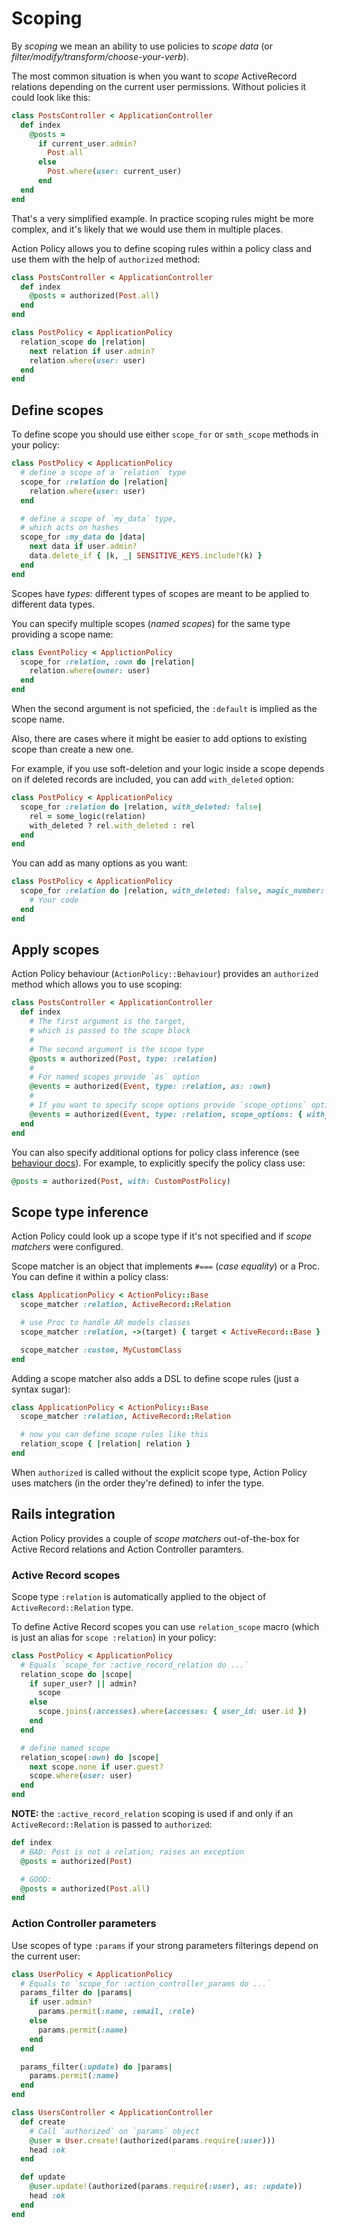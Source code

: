 # Scoping

By _scoping_ we mean an ability to use policies to _scope data_ (or _filter/modify/transform/choose-your-verb_).

The most common situation is when you want to _scope_ ActiveRecord relations depending
on the current user permissions. Without policies it could look like this:

```ruby
class PostsController < ApplicationController
  def index
    @posts =
      if current_user.admin?
        Post.all
      else
        Post.where(user: current_user)
      end
  end
end
```

That's a very simplified example. In practice scoping rules might be more complex, and it's likely that we would use them in multiple places.

Action Policy allows you to define scoping rules within a policy class and use them with the help of `authorized` method:

```ruby
class PostsController < ApplicationController
  def index
    @posts = authorized(Post.all)
  end
end

class PostPolicy < ApplicationPolicy
  relation_scope do |relation|
    next relation if user.admin?
    relation.where(user: user)
  end
end
```

## Define scopes

To define scope you should use either `scope_for` or `smth_scope` methods in your policy:

```ruby
class PostPolicy < ApplicationPolicy
  # define a scope of a `relation` type
  scope_for :relation do |relation|
    relation.where(user: user)
  end

  # define a scope of `my_data` type,
  # which acts on hashes
  scope_for :my_data do |data|
    next data if user.admin?
    data.delete_if { |k, _| SENSITIVE_KEYS.include?(k) }
  end
end
```

Scopes have _types_: different types of scopes are meant to be applied to different data types.

You can specify multiple scopes (_named scopes_) for the same type providing a scope name:

```ruby
class EventPolicy < ApplictionPolicy
  scope_for :relation, :own do |relation|
    relation.where(owner: user)
  end
end
```

When the second argument is not speficied, the `:default` is implied as the scope name.

Also, there are cases where it might be easier to add options to existing scope than create a new one.

For example, if you use soft-deletion and your logic inside a scope depends on if deleted records are included, you can add `with_deleted` option:

```ruby
class PostPolicy < ApplicationPolicy
  scope_for :relation do |relation, with_deleted: false|
    rel = some_logic(relation)
    with_deleted ? rel.with_deleted : rel
  end
end
```

You can add as many options as you want:

```ruby
class PostPolicy < ApplicationPolicy
  scope_for :relation do |relation, with_deleted: false, magic_number: 42, some_required_option:|
    # Your code
  end
end
```
## Apply scopes

Action Policy behaviour (`ActionPolicy::Behaviour`) provides an `authorized` method which allows you to use scoping:

```ruby
class PostsController < ApplicationController
  def index
    # The first argument is the target,
    # which is passed to the scope block
    #
    # The second argument is the scope type
    @posts = authorized(Post, type: :relation)
    #
    # For named scopes provide `as` option
    @events = authorized(Event, type: :relation, as: :own)
    #
    # If you want to specify scope options provide `scope_options` option
    @events = authorized(Event, type: :relation, scope_options: { with_deleted: true })
  end
end
```

You can also specify additional options for policy class inference (see [behaviour docs](./behaviour.md)). For example, to explicitly specify the policy class use:

```ruby
@posts = authorized(Post, with: CustomPostPolicy)
```

## Scope type inference

Action Policy could look up a scope type if it's not specified and if _scope matchers_ were configured.

Scope matcher is an object that implements `#===` (_case equality_) or a Proc. You can define it within a policy class:

```ruby
class ApplicationPolicy < ActionPolicy::Base
  scope_matcher :relation, ActiveRecord::Relation

  # use Proc to handle AR models classes
  scope_matcher :relation, ->(target) { target < ActiveRecord::Base }

  scope_matcher :custom, MyCustomClass
end
```

Adding a scope matcher also adds a DSL to define scope rules (just a syntax sugar):

```ruby
class ApplicationPolicy < ActionPolicy::Base
  scope_matcher :relation, ActiveRecord::Relation

  # now you can define scope rules like this
  relation_scope { |relation| relation }
end
```

When `authorized` is called without the explicit scope type, Action Policy uses matchers (in the order they're defined) to infer the type.

## Rails integration

Action Policy provides a couple of _scope matchers_ out-of-the-box for Active Record relations and Action Controller paramters.

### Active Record scopes

Scope type `:relation` is automatically applied to the object of `ActiveRecord::Relation` type.

To define Active Record scopes you can use `relation_scope` macro (which is just an alias for `scope :relation`) in your policy:

```ruby
class PostPolicy < ApplicationPolicy
  # Equals `scope_for :active_record_relation do ...`
  relation_scope do |scope|
    if super_user? || admin?
      scope
    else
      scope.joins(:accesses).where(accesses: { user_id: user.id })
    end
  end

  # define named scope
  relation_scope(:own) do |scope|
    next scope.none if user.guest?
    scope.where(user: user)
  end
end
```

**NOTE:** the `:active_record_relation` scoping is used if and only if an `ActiveRecord::Relation` is passed to `authorized`:

```ruby
def index
  # BAD: Post is not a relation; raises an exception
  @posts = authorized(Post)

  # GOOD:
  @posts = authorized(Post.all)
end
```

### Action Controller parameters

Use scopes of type `:params` if your strong parameters filterings depend on the current user:

```ruby
class UserPolicy < ApplicationPolicy
  # Equals to `scope_for :action_controller_params do ...`
  params_filter do |params|
    if user.admin?
      params.permit(:name, :email, :role)
    else
      params.permit(:name)
    end
  end

  params_filter(:update) do |params|
    params.permit(:name)
  end
end

class UsersController < ApplicationController
  def create
    # Call `authorized` on `params` object
    @user = User.create!(authorized(params.require(:user)))
    head :ok
  end

  def update
    @user.update!(authorized(params.require(:user), as: :update))
    head :ok
  end
end
```
